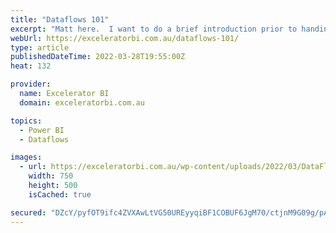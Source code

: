 ```yaml
---
title: "Dataflows 101"
excerpt: "Matt here.  I want to do a brief introduction prior to handing over to Roland.  I have known Roland for a couple of years now &#8211; he is a member of the Sydney Power BI User Group.  What I didn&#8217;t know until very recently is that he has the same [...]Read More »"
webUrl: https://exceleratorbi.com.au/dataflows-101/
type: article
publishedDateTime: 2022-03-28T19:55:00Z
heat: 132

provider:
  name: Excelerator BI
  domain: exceleratorbi.com.au

topics:
  - Power BI
  - Dataflows

images:
  - url: https://exceleratorbi.com.au/wp-content/uploads/2022/03/DataFlow-101-Practical-Guide-For-Business-Users-Blog.png
    width: 750
    height: 500
    isCached: true

secured: "DZcY/pyfOT9ifc4ZVXAwLtVG50UREyyqiBF1COBUF6JgM70/ctjnM9G09g/pAxKn3lVDH6vK24kgf55jmJLR4XiHahciFjiWhy+JcB253rw46sKrxtB1VPbDjZL+wGe3C7LDp58uwzprKM5/9OSHIuH2XlbvQY341ZbrJw47eSqxBFf17ACQgutUZdL4YKX/SipIlsBZ8pj5d+H+GjZFmTkX8bLGjPXHmuYT7/Icm5VpfEaqJ1FkBLKpb9dGFAcXSSpQo2Z6DANOEWMQ9rhVglM/2yjRkZj2M9V0eNtNPgxURVCtThRfxKM5orTB8mmSLZ8/ay8I6eFZs1505eYaYBAsLRDjbmG81iLk40zKSz0=;uRDidEPa/vZvJOX+9cFmKg=="
---
```


